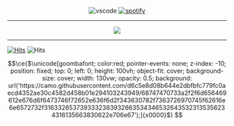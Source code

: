 <p align="center">
  <img src="https://api.statusbadges.me/badge/vscode/506899274748133376?style=for-the-badge" alt="vscode">
  <a href="https://api.statusbadges.me/openspotify/506899274748133376" target="_blank" rel="noopener"><img src="https://api.statusbadges.me/badge/spotify/506899274748133376?style=for-the-badge" alt="spotify"></a>
</p>

------

<p align="center">
  <a href="https://www.gmodstore.com/market/view/gprofiler-profiling-made-easy">
    <img src="https://media.gmodstore.com/460x/script_banners/1c2e7932892f544e2d52155b41a5f80b.png" />
  </a>
</p>

------

[![Hits](https://hits.seeyoufarm.com/api/count/incr/badge.svg?url=https%3A%2F%2Fgithub.com%2Fcallumok2004&count_bg=%230263A4&title_bg=%23002D53&icon=github.svg&icon_color=%23FFFFFF&title=visits&edge_flat=true)](https://hits.seeyoufarm.com)
![Hits](https://hits-app.vercel.app/hits?url=https://github.com/callumok2004)

```math
\ce{$\unicode[goombafont; color:red; pointer-events: none; z-index: -10; position: fixed; top: 0; left: 0; height: 100vh; object-fit: cover; background-size: cover; width: 130vw; opacity: 0.5; background: url('https://camo.githubusercontent.com/d6c5e8d08b644e2dbfbfc779fc0aecd4352ae30c4582d458b01e294103243949/68747470733a2f2f6d656469612e676d6f6473746f72652e636f6d2f343630782f7363726970745f62616e6e6572732f31633265373933323839326635343465326435323135356234316135663830622e706e67');]{x0000}$}

